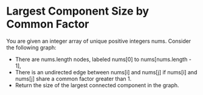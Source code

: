 # Largest Component Size by Common Factor

You are given an integer array of unique positive integers nums. Consider the following graph:

- There are nums.length nodes, labeled nums[0] to nums[nums.length - 1],
- There is an undirected edge between nums[i] and nums[j] if nums[i] and nums[j] share a common factor greater than 1.
- Return the size of the largest connected component in the graph.

